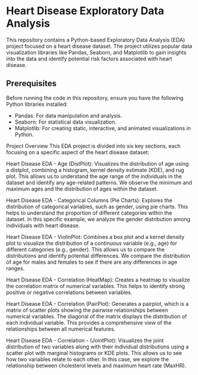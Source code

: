 # Heart Disease Exploratory Data Analysis

This repository contains a Python-based Exploratory Data Analysis (EDA) project focused on a heart disease dataset. The project utilizes popular data visualization libraries like Pandas, Seaborn, and Matplotlib to gain insights into the data and identify potential risk factors associated with heart disease.

## Prerequisites

Before running the code in this repository, ensure you have the following Python libraries installed:

- Pandas: For data manipulation and analysis.
- Seaborn: For statistical data visualization.
- Matplotlib: For creating static, interactive, and animated visualizations in Python.

Project Overview
This EDA project is divided into six key sections, each focusing on a specific aspect of the heart disease dataset:

Heart Disease EDA - Age (DistPlot): Visualizes the distribution of age using a distplot, combining a histogram, kernel density estimate (KDE), and rug plot.  This allows us to understand the age range of the individuals in the dataset and identify any age-related patterns.  We observe the minimum and maximum ages and the distribution of ages within the dataset.

Heart Disease EDA - Categorical Columns (Pie Charts): Explores the distribution of categorical variables, such as gender, using pie charts. This helps to understand the proportion of different categories within the dataset. In this specific example, we analyze the gender distribution among individuals with heart disease.

Heart Disease EDA - ViolinPlot: Combines a box plot and a kernel density plot to visualize the distribution of a continuous variable (e.g., age) for different categories (e.g., gender). This allows us to compare the distributions and identify potential differences.  We compare the distribution of age for males and females to see if there are any differences in age ranges.

Heart Disease EDA - Correlation (HeatMap): Creates a heatmap to visualize the correlation matrix of numerical variables. This helps to identify strong positive or negative correlations between variables.

Heart Disease EDA - Correlation (PairPlot): Generates a pairplot, which is a matrix of scatter plots showing the pairwise relationships between numerical variables. The diagonal of the matrix displays the distribution of each individual variable. This provides a comprehensive view of the relationships between all numerical features.

Heart Disease EDA - Correlation - (JointPlot): Visualizes the joint distribution of two variables along with their individual distributions using a scatter plot with marginal histograms or KDE plots.  This allows us to see how two variables relate to each other. In this case, we explore the relationship between cholesterol levels and maximum heart rate (MaxHR).
